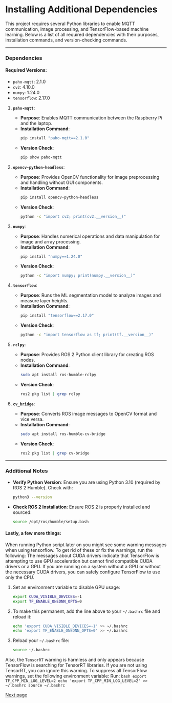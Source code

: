 # Installing Additional Dependencies

This project requires several Python libraries to enable MQTT communication, image processing, and TensorFlow-based machine learning. Below is a list of all required dependencies with their purposes, installation commands, and version-checking commands.

---

### **Dependencies**

#### Required Versions: 
- `paho-mqtt`: 2.1.0
- `cv2`: 4.10.0
- `numpy`: 1.24.0
- `tensorflow`: 2.17.0

1. **`paho-mqtt`**:
   - **Purpose**: Enables MQTT communication between the Raspberry Pi and the laptop.
   - **Installation Command**:
     ```bash
     pip install "paho-mqtt==2.1.0"
     ```
   - **Version Check**:
     ```bash
     pip show paho-mqtt
     ```

2. **`opencv-python-headless`**:
   - **Purpose**: Provides OpenCV functionality for image preprocessing and handling without GUI components.
   - **Installation Command**:
     ```bash
     pip install opencv-python-headless
     ```
   - **Version Check**:
     ```bash
     python -c "import cv2; print(cv2.__version__)"
     ```

3. **`numpy`**:
   - **Purpose**: Handles numerical operations and data manipulation for image and array processing.
   - **Installation Command**:
     ```bash
     pip install "numpy==1.24.0"
     ```
   - **Version Check**:
     ```bash
     python -c "import numpy; print(numpy.__version__)"
     ```

4. **`tensorflow`**:
   - **Purpose**: Runs the ML segmentation model to analyze images and measure layer heights.
   - **Installation Command**:
     ```bash
     pip install "tensorflow==2.17.0"
     ```
   - **Version Check**:
     ```bash
     python -c "import tensorflow as tf; print(tf.__version__)"
     ```

5. **`rclpy`**:
   - **Purpose**: Provides ROS 2 Python client library for creating ROS nodes.
   - **Installation Command**:
     ```bash
     sudo apt install ros-humble-rclpy
     ```
   - **Version Check**:
     ```bash
     ros2 pkg list | grep rclpy
     ```

6. **`cv_bridge`**:
   - **Purpose**: Converts ROS image messages to OpenCV format and vice versa.
   - **Installation Command**:
     ```bash
     sudo apt install ros-humble-cv-bridge
     ```
   - **Version Check**:
     ```bash
     ros2 pkg list | grep cv-bridge
     ```

---

### **Additional Notes**
- **Verify Python Version**: Ensure you are using Python 3.10 (required by ROS 2 Humble). Check with:
  ```bash
  python3 --version
  ```
- **Check ROS 2 Installation**: Ensure ROS 2 is properly installed and sourced:
  ```bash
  source /opt/ros/humble/setup.bash
  ```

#### Lastly, a few more things: 

When running Python script later on you might see some warning messages when using tensorflow. To get rid of these or fix the warnings, run the following:
The messages about CUDA drivers indicate that TensorFlow is attempting to use GPU acceleration but cannot find compatible CUDA drivers or a GPU. If you are running on a system without a GPU or without the necessary CUDA drivers, you can safely configure TensorFlow to use only the CPU.
   1. Set an environment variable to disable GPU usage:
      ```bash
      export CUDA_VISIBLE_DEVICES=-1
      export TF_ENABLE_ONEDNN_OPTS=0
      ```
   2. To make this permanent, add the line above to your `~/.bashrc` file and reload it:
      ```bash
      echo 'export CUDA_VISIBLE_DEVICES=-1' >> ~/.bashrc
      echo 'export TF_ENABLE_ONEDNN_OPTS=0' >> ~/.bashrc
      ```
   3. Reload your `~/.bashrc` file:
      ```bash
      source ~/.bashrc
      ```

Also, the `TensorRT` warning is harmless and only appears because TensorFlow is searching for TensorRT libraries. If you are not using TensorRT, you can ignore this warning. To suppress all TensorFlow warnings, set the following environment variable:
   Run:
      ```bash
      export TF_CPP_MIN_LOG_LEVEL=2
      echo 'export TF_CPP_MIN_LOG_LEVEL=2' >> ~/.bashrc
      source ~/.bashrc
      ```

[Next page](https://github.com/hasanshomar/ROS2-Raspberry-Pi-HQ-Camera-Integration/blob/main/Setting%20up%20the%20Laptop%20/4.%20Setting%20up%20the%20MQTT%20Broker.md)
